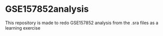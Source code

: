 # GSE157852analysis
This repository is made to redo GSE157852 analysis from the .sra files as a learning exercise
